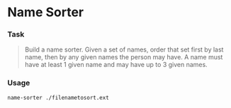 # Name Sorter
### Task
> Build a name sorter. Given a set of names, order that set first by last name, then by any given names the person may have. A name must have at least 1 given name and may have up to 3 given names.

### Usage
```
name-sorter ./filenametosort.ext
```
